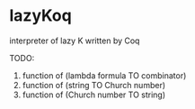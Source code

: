 lazyKoq
=======

interpreter of lazy K written by Coq

TODO:
1. function of (lambda formula TO combinator)
2. function of (string TO Church number)
3. function of (Church number TO string)
